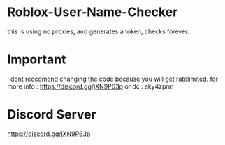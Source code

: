 # Roblox-User-Name-Checker

this is using no proxies, and generates a token, checks forever.

# Important

i dont reccomend changing the code because you will get ratelimited. for more info : https://discord.gg/jXN9P63p or dc : sky4zprm

# Discord Server
https://discord.gg/jXN9P63p
